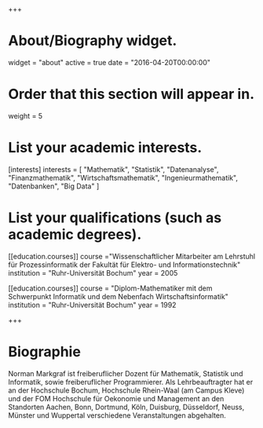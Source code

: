 +++
# About/Biography widget.
widget = "about"
active = true
date = "2016-04-20T00:00:00"

# Order that this section will appear in.
weight = 5

# List your academic interests.
[interests]
  interests = [
    "Mathematik",
    "Statistik",
    "Datenanalyse",
    "Finanzmathematik",
    "Wirtschaftsmathematik",
    "Ingenieurmathematik",
    "Datenbanken",
    "Big Data"
  ]

# List your qualifications (such as academic degrees).
[[education.courses]]
    course ="Wissenschaftlicher Mitarbeiter am Lehrstuhl für Prozessinformatik der Fakultät für Elektro- und Informationstechnik"
  institution = "Ruhr-Universität Bochum"
  year = 2005
    
[[education.courses]]
  course = "Diplom-Mathematiker mit dem Schwerpunkt Informatik und dem Nebenfach Wirtschaftsinformatik"
  institution = "Ruhr-Universität Bochum"
  year = 1992
 
+++

# Biographie

Norman Markgraf ist freiberuflicher Dozent für Mathematik, Statistik und Informatik, sowie freiberuflicher Programmierer. Als Lehrbeauftragter hat er an der Hochschule Bochum, Hochschule Rhein-Waal (am Campus Kleve) und der FOM Hochschule für Oekonomie und Management an den Standorten Aachen, Bonn, Dortmund, Köln, Duisburg, Düsseldorf, Neuss, Münster und Wuppertal verschiedene Veranstaltungen abgehalten.
